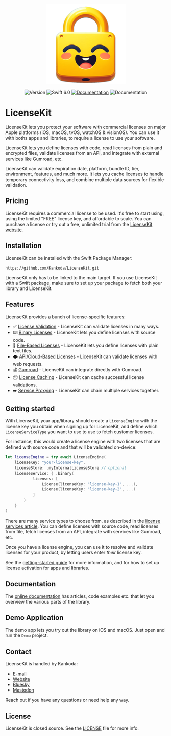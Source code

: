 <p align="center">
    <img src="Resources/Icon.png" alt="Project Icon" width="250" />
</p>

<p align="center">
    <img src="https://img.shields.io/github/v/release/LicenseKit/LicenseKit?color=%2300550&sort=semver" alt="Version" />
    <img src="https://img.shields.io/badge/Swift-6.0-orange.svg" alt="Swift 6.0" />
    <a href="https://kankoda.github.io/LicenseKit"><img src="https://img.shields.io/badge/documentation-web-blue.svg" alt="Documentation" /></a>
    <img src="https://img.shields.io/badge/license-commercial-yellow.svg" alt="Documentation" />
</p>



# LicenseKit

LicenseKit lets you protect your software with commercial licenses on major Apple platforms (iOS, macOS, tvOS, watchOS & visionOS). You can use it with boths apps and libraries, to require a license to use your software.

LicenseKit lets you define licenses with code, read licenses from plain and encrypted files, validate licenses from an API, and integrate with external services like Gumroad, etc. 

LicenseKit can validate expiration date, platform, bundle ID, tier, environment, features, and much more. It lets you cache licenses to handle temporary connectivity loss, and combine multiple data sources for flexible validation.



## Pricing

LicenseKit requires a commercial license to be used. It's free to start using, using the limited "FREE" license key, and affordable to scale. You can purchase a license or try out a free, unlimited trial from the [LicenseKit website][Website].



## Installation

LicenseKit can be installed with the Swift Package Manager:

```
https://github.com/Kankoda/LicenseKit.git
```

LicenseKit only has to be linked to the main target. If you use LicenseKit with a Swift package, make sure to set up your package to fetch both your library and LicenseKit.



## Features

LicenseKit provides a bunch of license-specific features:

* ✅ [License Validation][Licenses] - LicenseKit can validate licenses in many ways.
* ⌨️ [Binary Licenses][Services] - LicenseKit lets you define licenses with source code.
* 📄 [File-Based Licenses][Services] - LicenseKit lets you define licenses with plain text files.
* 🌩️ [API/Cloud-Based Licenses][Services] - LicenseKit can validate licenses with web requests.
* 💰 [Gumroad][Services] - LicenseKit can integrate directly with Gumroad.
* 📦 [License Caching][Services] - LicenseKit can cache successful license validations.
* ➡️ [Service Proxying][Services] - LicenseKit can chain multiple services together.



## Getting started

With LicenseKit, your app/library should create a ``LicenseEngine`` with the license key you obtain when signing up for LicenseKit, and define which ``LicenseServiceType`` you want to use to use to fetch customer licenses.

For instance, this would create a license engine with two licenses that are defined with source code and that will be validated on-device:

```swift
let licenseEngine = try await LicenseEngine(
    licenseKey: "your-license-key",
    licenseStore: .myInternalLicenseStore // optional
    licenseService: { .binary(
            licenses: [
                License(licenseKey: "license-key-1", ...),
                License(licenseKey: "license-key-2", ...)
            ]
        )
    }
)
```

There are many service types to choose from, as described in the [license services article][Services]. You can define licenses with source code, read licenses from file, fetch licenses from an API, integrate with services like Gumroad, etc.

Once you have a license engine, you can use it to resolve and validate licenses for your product, by letting users enter *their* license key.

See the [getting-started guide][Getting-Started] for more information, and for how to set up license activation for apps and libraries.



## Documentation

The [online documentation][Documentation] has articles, code examples etc. that let you overview the various parts of the library.



## Demo Application

The demo app lets you try out the library on iOS and macOS. Just open and run the `Demo` project.



## Contact

LicenseKit is handled by Kankoda:

* [E-mail][Email]
* [Website][Website]
* [Bluesky][Bluesky]
* [Mastodon][Mastodon]

Reach out if you have any questions or need help any way.



## License

LicenseKit is closed source. See the [LICENSE][License] file for more info.



[Email]: mailto:info@kankoda.com
[Website]: https://kankoda.com/licensekit
[GitHub]: https://github.com/kankoda

[Bluesky]: https://bsky.app/profile/kankoda.bsky.social
[Twitter]: https://twitter.com/kankodahq
[Mastodon]: https://mastodon.social/@kankoda

[Documentation]: https://kankoda.github.io/LicenseKit/documentation/licensekit
[Getting-Started]: https://kankoda.github.io/LicenseKit/documentation/licensekit/getting-started-article
[License]: https://github.com/Kankoda/LicenseKit/blob/main/LICENSE

[Licenses]: https://kankoda.github.io/LicenseKit/documentation/licensekit/understanding-licenses
[Services]: https://kankoda.github.io/LicenseKit/documentation/licensekit/understanding-services
